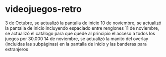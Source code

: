 # videojuegos-retro

3 de Octubre, se actualizó la pantalla de inicio
10 de noviembre, se actualizó la pantalla de inicio incluyendo espaciado entre renglones
11 de noviembre, se actualizó el catálogo para que quede al principio el acceso a todos los juegos por 30.000
14 de noviembre, se actualizó la manito del overlay (incluidas las subpáginas) en la pantalla de inicio y las banderas para extranjeros

